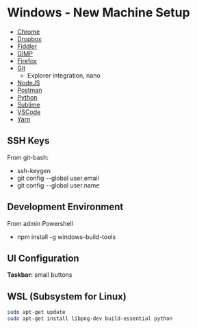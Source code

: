 Windows - New Machine Setup
===========================

* [Chrome](https://www.google.com/chrome/)
* [Dropbox](https://www.dropbox.com/downloading)
* [Fiddler](https://www.telerik.com/download/fiddler)
* [GIMP](https://www.gimp.org/downloads/)
* [Firefox](https://www.mozilla.org/en-US/firefox/new/)
* [Git](https://git-scm.com/download/win)
  * Explorer integration, nano
* [NodeJS](https://nodejs.org/en/)
* [Postman](https://www.getpostman.com/)
* [Python](https://www.python.org/downloads/)
* [Sublime](https://www.sublimetext.com/3)
* [VSCode](https://code.visualstudio.com/download)
* [Yarn](https://yarnpkg.com/en/docs/install#windows-stable)

SSH Keys
--------

From git-bash:

* ssh-keygen
* git config --global user.email
* git config --global user.name

Development Environment
-----------------------

From admin Powershell

* npm install -g windows-build-tools


UI Configuration
----------------

**Taskbar:** small buttons


WSL (Subsystem for Linux)
-------------------------

```bash
sudo apt-get update
sudo apt-get install libpng-dev build-essential python
```